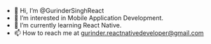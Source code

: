 - 👋 Hi, I’m @GurinderSinghReact
- 👀 I’m interested in Mobile Application Development.
- 🌱 I’m currently learning React Native.
- 📫 How to reach me at gurinder.reactnativedeveloper@gmail.com

<!---
GurinderSinghReact/GurinderSinghReact is a ✨ special ✨ repository because its `README.md` (this file) appears on your GitHub profile.
You can click the Preview link to take a look at your changes.
--->
